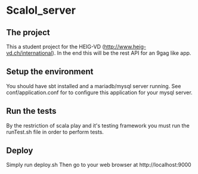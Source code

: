 # Scalol_server
## The project
This a student project for the HEIG-VD (http://www.heig-vd.ch/international). In the end this will be the rest API for an 9gag like app.

## Setup the environment
You should have sbt installed and a mariadb/mysql server running.
See conf/application.conf for to configure this application
for your mysql server.

## Run the tests
By the restriction of scala play and it's testing framework you must
run the runTest.sh file in order to perform tests.

## Deploy
Simply run deploy.sh 
Then go to your web browser at http://localhost:9000